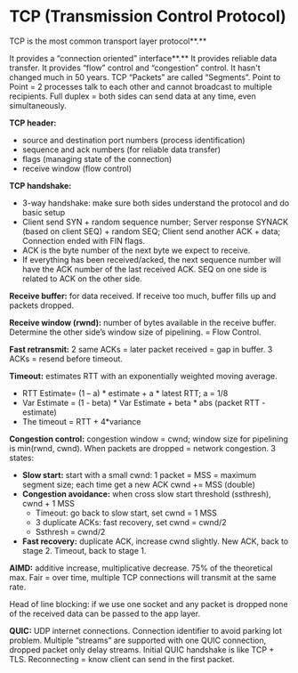 # TCP (Transmission Control Protocol)

TCP is the most common transport layer protocol**.**

It provides a “connection oriented” interface**.** It provides reliable data transfer. It provides “flow” control and “congestion” control. It hasn't changed much in 50 years. TCP “Packets” are called “Segments”. Point to Point = 2 processes talk to each other and cannot broadcast to multiple recipients. Full duplex = both sides can send data at any time, even simultaneously.

**TCP header:**

- source and destination port numbers (process identification)
- sequence and ack numbers (for reliable data transfer)
- flags (managing state of the connection)
- receive window (flow control)

**TCP handshake:**

- 3-way handshake: make sure both sides understand the protocol and do basic setup
- Client send SYN + random sequence number; Server response SYNACK (based on client SEQ) + random SEQ; Client send another ACK + data; Connection ended with FIN flags.
- ACK is the byte number of the next byte we expect to receive.
- If everything has been received/acked, the next sequence number will have the ACK number of the last received ACK. SEQ on one side is related to ACK on the other side.

**Receive buffer:** for data received. If receive too much, buffer fills up and packets dropped.

**Receive window (rwnd):** number of bytes available in the receive buffer. Determine the other side’s window size of pipelining. = Flow Control.

**Fast retransmit:** 2 same ACKs = later packet received = gap in buffer. 3 ACKs = resend before timeout.

**Timeout:** estimates RTT with an exponentially weighted moving average.

- RTT Estimate= (1 – a) * estimate + a * latest RTT; a = 1/8
- Var Estimate = (1 - beta) * Var Estimate + beta * abs (packet RTT - estimate)
- The timeout = RTT + 4*variance

**Congestion control:** congestion window = cwnd; window size for pipelining is min(rwnd, cwnd). When packets are dropped = network congestion. 3 states:

- **Slow start:** start with a small cwnd: 1 packet = MSS = maximum segment size; each time get a new ACK cwnd += MSS (double)
- **Congestion avoidance:** when cross slow start threshold (ssthresh), cwnd + 1 MSS
    - Timeout: go back to slow start, set cwnd = 1 MSS
    - 3 duplicate ACKs: fast recovery, set cwnd = cwnd/2
    - Ssthresh = cwnd/2
- **Fast recovery:** duplicate ACK, increase cwnd slightly. New ACK, back to stage 2. Timeout, back to stage 1.

**AIMD:** additive increase, multiplicative decrease. 75% of the theoretical max. Fair = over time, multiple TCP connections will transmit at the same rate.

Head of line blocking: if we use one socket and any packet is dropped none of the received data can be passed to the app layer.

**QUIC:** UDP internet connections. Connection identifier to avoid parking lot problem. Multiple “streams” are supported with one QUIC connection, dropped packet only delay streams. Initial QUIC handshake is like TCP + TLS. Reconnecting = know client can send in the first packet.